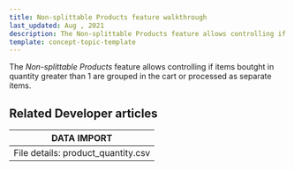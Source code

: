 ```yaml
---
title: Non-splittable Products feature walkthrough
last_updated: Aug , 2021
description: The Non-splittable Products feature allows controlling if items boutght in quantity greater than 1 are grouped in the cart or processed as separate items.
template: concept-topic-template
---
```


The _Non-splittable Products_ feature allows controlling if items boutght in quantity greater than 1 are grouped in the cart or processed as separate items.

<!--
To learn more about the feature and to find out how end users use it, see [Non-splittable Products feature overview](https://documentation.spryker.com/docs/product-quantity-restrictions-overview) for business users.
-->

## Related Developer articles

| DATA IMPORT |
|---------|
|File details: product_quantity.csv |
